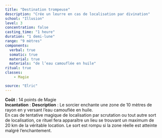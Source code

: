```yaml
---
title: "Destination trompeuse"
description: "Crée un leurre en cas de localisation par divination"
school: "Illusion"
level: 3
concentration: false
casting_time: "1 heure"
duration: "1 demi-lune"
range: "9 mètres"
components:
  verbal: true
  somatic: true
  material: true
  materials: "de l’eau camouflée en huile"
ritual: true
classes:
    - Magie

source: "Elric"
---
```

**Coût** : 14 points de Magie  
**Incantation** : 
**Description** : Le sorcier enchante une zone de 10 mètres de rayon en y versant l’eau camouflée en huile.  
En cas de tentative magique de localisation par scrutation ou tout autre sort de localisation, ce rituel fera apparaître un lieu se trouvant un maximum de 20 km de la véritable location. Le sort est rompu si la zone réelle est atteinte malgré l’enchantement.   
